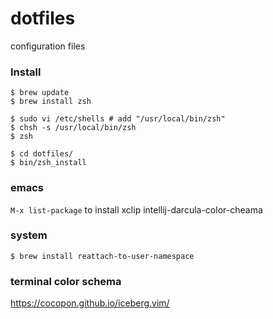 # dotfiles
configuration files

### Install

```
$ brew update
$ brew install zsh

$ sudo vi /etc/shells # add "/usr/local/bin/zsh"
$ chsh -s /usr/local/bin/zsh
$ zsh

$ cd dotfiles/
$ bin/zsh_install
```

### emacs
 `M-x list-package` to install xclip intellij-darcula-color-cheama

### system
`$ brew install reattach-to-user-namespace`

### terminal color schema
https://cocopon.github.io/iceberg.vim/

